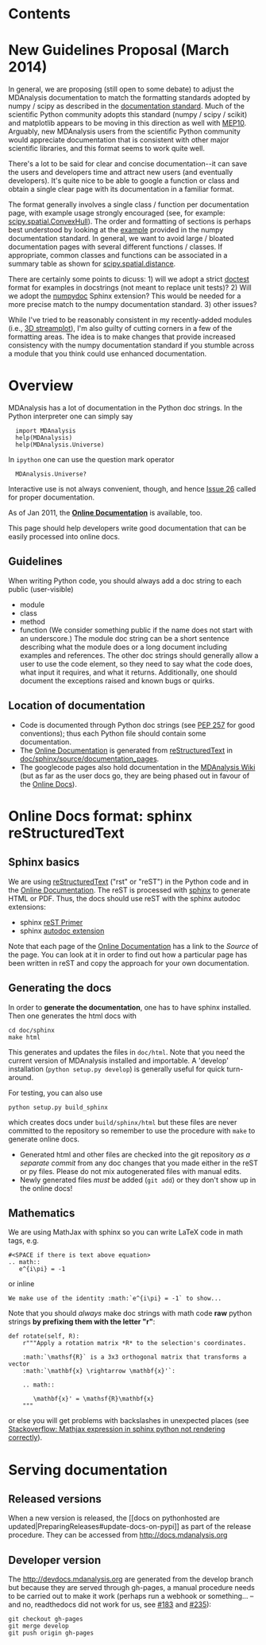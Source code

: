 # Contents #


# New Guidelines Proposal (March 2014) #
In general, we are proposing (still open to some debate) to adjust the MDAnalysis documentation to match the formatting standards adopted by numpy / scipy as described in the [documentation standard](https://github.com/numpy/numpy/blob/master/doc/HOWTO_DOCUMENT.rst.txt). Much of the scientific Python community adopts this standard (numpy / scipy / scikit) and matplotlib appears to be moving in this direction as well with [MEP10](https://github.com/matplotlib/matplotlib/wiki/Mep10). Arguably, new MDAnalysis users from the scientific Python community would appreciate documentation that is consistent with other major scientific libraries, and this format seems to work quite well.

There's a lot to be said for clear and concise documentation--it can save the users and developers time and attract new users (and eventually developers). It's quite nice to be able to google a function or class and obtain a single clear page with its documentation in a familiar format.

The format generally involves a single class / function per documentation page, with example usage strongly encouraged (see, for example: [scipy.spatial.ConvexHull](http://docs.scipy.org/doc/scipy-dev/reference/generated/scipy.spatial.ConvexHull.html)). The order and formatting of sections is perhaps best understood by looking at the [example](https://github.com/numpy/numpy/blob/master/doc/example.py) provided in the numpy documentation standard. In general, we want to avoid large / bloated documentation pages with several different functions / classes. If appropriate, common classes and functions can be associated in a summary table as shown for [scipy.spatial.distance](http://docs.scipy.org/doc/scipy/reference/spatial.distance.html).

There are certainly some points to dicuss: 1) will we adopt a strict [doctest](http://docs.python.org/library/doctest.html) format for examples in docstrings (not meant to replace unit tests)? 2) Will we adopt the [numpydoc](https://pypi.python.org/pypi/numpydoc) Sphinx extension? This would be needed for a more precise match to the numpy documentation standard. 3) other issues?

While I've tried to be reasonably consistent in my recently-added modules (i.e., [3D streamplot](http://mdanalysis.googlecode.com/git-history/develop/package/doc/html/documentation_pages/visualization/streamlines_3D.html)), I'm also guilty of cutting corners in a few of the formatting areas. The idea is to make changes that provide increased consistency with the numpy documentation standard if you stumble across a module that you think could use enhanced documentation.


# Overview #
MDAnalysis has a lot of documentation in the Python doc strings. In the Python interpreter one can simply say
```
  import MDAnalysis
  help(MDAnalysis)
  help(MDAnalysis.Universe)
```
In `ipython` one can use the question mark operator
```
  MDAnalysis.Universe?
```
Interactive use is not always convenient, though, and hence [Issue 26](http://issues.mdanalysis.org/26) called for proper documentation.

As of Jan 2011, the **[Online Documentation](http://mdanalysis.googlecode.com/git/doc/html/index.html)** is available, too.

This page should help developers write good documentation that can be easily processed into online docs.



## Guidelines ##

When writing Python code, you should always add a doc string to each public (user-visible)
  * module
  * class
  * method
  * function
(We consider something public if the name does not start with an underscore.)
The module doc string can be a short sentence describing what the module does or a long document including examples and references. The other doc strings should generally allow a user to use the code element, so they need to say what the code does, what input it requires, and what it returns. Additionally, one should document the exceptions raised and known bugs or quirks.

## Location of documentation ##
  * Code is documented through Python doc strings (see [PEP 257](http://www.python.org/dev/peps/pep-0257/) for good conventions); thus each Python file should contain some documentation.
  * The [Online Documentation](http://mdanalysis.googlecode.com/git/doc/html/index.html) is generated from [reStructuredText](http://docutils.sourceforge.net/rst.html) in [doc/sphinx/source/documentation\_pages](http://code.google.com/p/mdanalysis/source/browse/#git%2Fpackage%2Fdoc%2Fsphinx%2Fsource%2Fdocumentation_pages).
  * The googlecode pages also hold documentation in the [MDAnalysis Wiki](http://code.google.com/p/mdanalysis/w/list) (but as far as the user docs go, they are being phased out in favour of the [Online Docs](http://mdanalysis.googlecode.com/git/doc/html/index.html)).


# Online Docs format: sphinx reStructuredText #

## Sphinx basics ##
We are using [reStructuredText](http://docutils.sourceforge.net/rst.html) ("rst" or "reST") in the Python code and in the [Online Documentation](http://mdanalysis.googlecode.com/git/doc/html/index.html). The reST is processed with [sphinx](http://sphinx.pocoo.org/) to generate HTML or PDF. Thus, the docs should use reST with the sphinx autodoc extensions:
  * sphinx [reST Primer](http://sphinx.pocoo.org/rest.html)
  * sphinx [autodoc extension](http://sphinx.pocoo.org/ext/autodoc.html)

Note that each page of the  [Online Documentation](http://mdanalysis.googlecode.com/git/doc/html/index.html) has a link to the _Source_ of the page. You can look at it in order to find out how a particular page has been written in reST and copy the approach for your own documentation.

## Generating the docs ##
In order to **generate the documentation**, one has to have sphinx installed. Then one generates the html docs with
```
cd doc/sphinx
make html
```
This generates and updates the files in `doc/html`. Note that you need the current version of MDAnalysis installed and importable. A 'develop' installation (`python setup.py develop`) is generally useful for quick turn-around.

For testing, you can also use
```
python setup.py build_sphinx
```
which creates docs under `build/sphinx/html` but these files are never committed to the repository so remember to use the procedure with `make` to generate online docs.

* Generated html and other files are checked into the git repository _as a separate commit_ from any doc changes that you made either in the reST or py files. Please do not mix autogenerated files with manual edits. 
* Newly generated files _must_ be added (`git add`) or they don't show up in the online docs!

## Mathematics ##
We are using MathJax with sphinx so you can write LaTeX code in math tags, e.g.
```
#<SPACE if there is text above equation>
.. math::
   e^{i\pi} = -1
```
or inline
```
We make use of the identity :math:`e^{i\pi} = -1` to show...
```

Note that you should _always_ make doc strings with math code **raw** python strings **by prefixing them with the letter "r"**:
```
def rotate(self, R):
    r"""Apply a rotation matrix *R* to the selection's coordinates.

    :math:`\mathsf{R}` is a 3x3 orthogonal matrix that transforms a vector
    :math:`\mathbf{x} \rightarrow \mathbf{x}'`:

    .. math::

       \mathbf{x}' = \mathsf{R}\mathbf{x}
    """
```
or else you will get problems with backslashes in unexpected places (see [Stackoverflow: Mathjax expression in sphinx python not rendering correctly](http://stackoverflow.com/questions/16468397/mathjax-expression-in-sphinx-python-not-rendering-correclty")).

# Serving documentation #
## Released versions ##
When a new version is released, the [[docs on pythonhosted are updated|PreparingReleases#update-docs-on-pypi]] as part of the release procedure. They can be accessed from http://docs.mdanalysis.org

## Developer version ##
The http://devdocs.mdanalysis.org are generated from the develop branch but because they are served through gh-pages, a manual procedure needs to be carried out to make it work (perhaps run a webhook or something... – and no, readthedocs did not work for us, see [#183](https://github.com/MDAnalysis/mdanalysis/issues/183) and [#235](https://github.com/MDAnalysis/mdanalysis/issues/235)):

```
git checkout gh-pages
git merge develop
git push origin gh-pages
```



